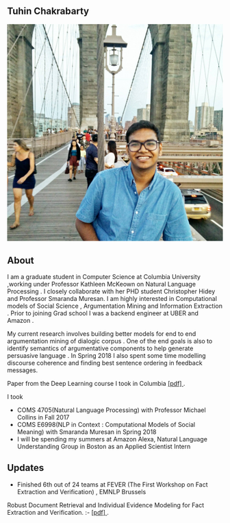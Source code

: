 ## Tuhin Chakrabarty

![Image](images/dp.jpg)

## About
I am a graduate student in Computer Science at Columbia University ,working under Professor Kathleen McKeown on Natural Language Processing . I closely collaborate with her PHD student Christopher Hidey and Professor Smaranda Muresan. I am highly interested in Computational models of Social Science , Argumentation Mining and Information Extraction . Prior to joining Grad school I was a backend engineer at UBER and Amazon .

My current research involves building better models for end to end argumentation mining of dialogic corpus . One of the end goals is also to identify semantics of argumentative components to help generate persuasive language . In Spring 2018
I also spent some time modelling discourse coherence and finding best sentence ordering in feedback messages.



<p> Paper from the Deep Learning course I took in Columbia <a href="https://github.com/tuhinjubcse/COMS4995/blob/master/Deep_Learning_Project_Report.pdf" title="Title">
[pdf] </a> .</p>

I took <br />
- COMS 4705(Natural Language Processing) with Professor Michael Collins in Fall 2017 <br />
- COMS E6998(NLP in Context : Computational Models of Social Meaning) with Smaranda Muresan in Spring 2018 <br />
- I will be spending my summers at Amazon Alexa, Natural Language Understanding Group in Boston  as an Applied  Scientist Intern

## Updates
- Finished 6th out of 24 teams at FEVER (The First Workshop on Fact Extraction and Verification) , EMNLP Brussels
<p> Robust Document Retrieval and Individual Evidence Modeling for Fact Extraction and Verification. :- <a href="http://aclweb.org/anthology/W18-5521" title="Title"> [pdf] </a> .</p>
